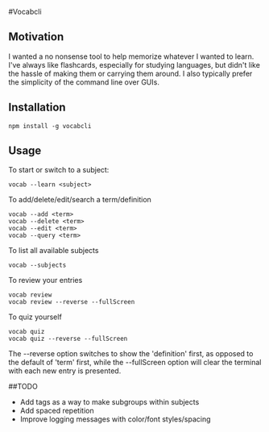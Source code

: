 #Vocabcli
## Motivation
I wanted a no nonsense tool to help memorize whatever I wanted to learn.  I've always like flashcards, especially for studying languages, but didn't like the hassle of making them or carrying them around.  I also typically prefer the simplicity of the command line over GUIs.

## Installation

```bashp
npm install -g vocabcli
```

## Usage
To start or switch to a subject:
```bashp
vocab --learn <subject>
```

To add/delete/edit/search a term/definition
```bashp
vocab --add <term>
vocab --delete <term>
vocab --edit <term>
vocab --query <term>
```

To list all available subjects
```bashp
vocab --subjects
```

To review your entries
```bashp
vocab review
vocab review --reverse --fullScreen
```

To quiz yourself
```bashp
vocab quiz
vocab quiz --reverse --fullScreen
```
The --reverse option switches to show the 'definition' first, as opposed to the default of 'term' first, while the --fullScreen option will clear the terminal with each new entry is presented.

##TODO
* Add tags as a way to make subgroups within subjects
* Add spaced repetition
* Improve logging messages with color/font styles/spacing
